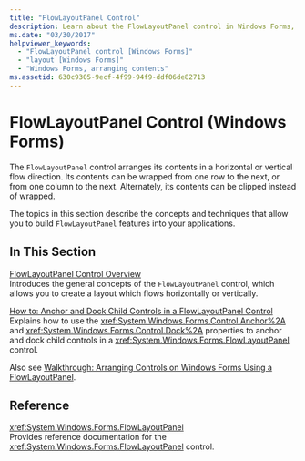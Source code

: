 ```yaml
---
title: "FlowLayoutPanel Control"
description: Learn about the FlowLayoutPanel control in Windows Forms, which arranges its contents in a horizontal or vertical flow direction.
ms.date: "03/30/2017"
helpviewer_keywords: 
  - "FlowLayoutPanel control [Windows Forms]"
  - "layout [Windows Forms]"
  - "Windows Forms, arranging contents"
ms.assetid: 630c9305-9ecf-4f99-94f9-ddf06de82713
---
```

# FlowLayoutPanel Control (Windows Forms)
The `FlowLayoutPanel` control arranges its contents in a horizontal or vertical flow direction. Its contents can be wrapped from one row to the next, or from one column to the next. Alternately, its contents can be clipped instead of wrapped.  
  
 The topics in this section describe the concepts and techniques that allow you to build `FlowLayoutPanel` features into your applications.  
  
## In This Section  
 [FlowLayoutPanel Control Overview](flowlayoutpanel-control-overview.md)  
 Introduces the general concepts of the `FlowLayoutPanel` control, which allows you to create a layout which flows horizontally or vertically.  
  
 [How to: Anchor and Dock Child Controls in a FlowLayoutPanel Control](how-to-anchor-and-dock-child-controls-in-a-flowlayoutpanel-control.md)  
 Explains how to use the <xref:System.Windows.Forms.Control.Anchor%2A> and <xref:System.Windows.Forms.Control.Dock%2A> properties to anchor and dock child controls in a <xref:System.Windows.Forms.FlowLayoutPanel> control.  
  
 Also see [Walkthrough: Arranging Controls on Windows Forms Using a FlowLayoutPanel](walkthrough-arranging-controls-on-windows-forms-using-a-flowlayoutpanel.md).  
  
## Reference  
 <xref:System.Windows.Forms.FlowLayoutPanel>  
 Provides reference documentation for the <xref:System.Windows.Forms.FlowLayoutPanel> control.
